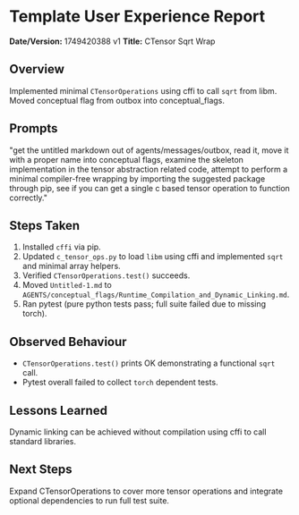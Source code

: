 # Template User Experience Report

**Date/Version:** 1749420388 v1
**Title:** CTensor Sqrt Wrap

## Overview
Implemented minimal `CTensorOperations` using cffi to call `sqrt` from libm. Moved conceptual flag from outbox into conceptual_flags.

## Prompts
"get the untitled markdown out of agents/messages/outbox, read it, move it with a proper name into conceptual flags, examine the skeleton implementation in the tensor abstraction related code, attempt to perform a minimal compiler-free wrapping by importing the suggested package through pip, see if you can get a single c based tensor operation to function correctly."

## Steps Taken
1. Installed `cffi` via pip.
2. Updated `c_tensor_ops.py` to load `libm` using cffi and implemented `sqrt` and minimal array helpers.
3. Verified `CTensorOperations.test()` succeeds.
4. Moved `Untitled-1.md` to `AGENTS/conceptual_flags/Runtime_Compilation_and_Dynamic_Linking.md`.
5. Ran pytest (pure python tests pass; full suite failed due to missing torch).

## Observed Behaviour
- `CTensorOperations.test()` prints OK demonstrating a functional `sqrt` call.
- Pytest overall failed to collect `torch` dependent tests.

## Lessons Learned
Dynamic linking can be achieved without compilation using cffi to call standard libraries.

## Next Steps
Expand CTensorOperations to cover more tensor operations and integrate optional dependencies to run full test suite.
